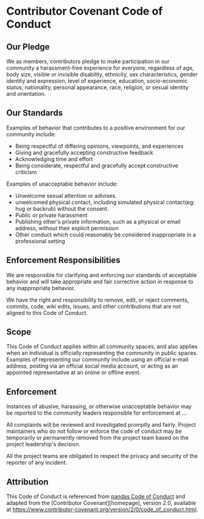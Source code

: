 # Contributor Covenant Code of Conduct

## Our Pledge

We as members, contributors pledge to make participation in our
community a harassment-free experience for everyone, regardless of age, body
size, visible or invisible disability, ethnicity, sex characteristics, gender
identity and expression, level of experience, education, socio-economic status,
nationality, personal appearance, race, religion, or sexual identity
and orientation.

## Our Standards

Examples of behavior that contributes to a positive environment for our
community include:

* Being respectful of differing opinions, viewpoints, and experiences
* Giving and gracefully accepting constructive feedback
* Acknowledging time and effort
* Being considerate, respectful and gracefully accept constructive criticism


Examples of unacceptable behavior include:

* Unwelcome sexual attention or adivises.
* unwelcomed physical contact, including simulated physical contact(eg: hug or backrub) without the consent.
* Public or private harassment
* Publishing other's private information, such as a physical or email
  address, without their explicit permission
* Other conduct which could reasonably be considered inappropriate in a
  professional setting

## Enforcement Responsibilities

We are responsible for clarifying and enforcing our standards of
acceptable behavior and will take appropriate and fair corrective action in
response to any inappropriate behavior.

We have the right and responsibility to remove, edit, or reject
comments, commits, code, wiki edits, issues, and other contributions that are
not aligned to this Code of Conduct.

## Scope

This Code of Conduct applies within all community spaces, and also applies when
an individual is officially representing the community in public spaces.
Examples of representing our community include using an official e-mail address,
posting via an official social media account, or acting as an appointed
representative at an online or offline event.

## Enforcement

Instances of abusive, harassing, or otherwise unacceptable behavior may be
reported to the community leaders responsible for enforcement at ...

All complaints will be reviewed and investigated promptly and fairly. Project 
maintainers who do not follow or enforce the code of conduct may be temporarily 
or permanently removed from the project team based on the project leadership's decision.

All the project teams are obligated to respect the privacy and security of the
reporter of any incident.

## Attribution

This Code of Conduct is referenced from [pandas Code of Conduct](https://github.com/pandas-dev/pandas-governance/blob/master/code-of-conduct.md) and adapted from the [Contributor Covenant][homepage],
version 2.0, available at
https://www.contributor-covenant.org/version/2/0/code_of_conduct.html.
